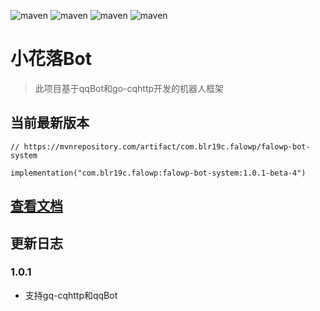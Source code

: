 ![maven](https://img.shields.io/badge/Kotlin-2.0.0-blue.svg)
![maven](https://img.shields.io/badge/Ktor-3.0.0-a.svg)
![maven](https://img.shields.io/badge/go--cqhttp-1.2.0-red)
![maven](https://img.shields.io/badge/qq-bot-red)


# 小花落Bot

> 此项目基于qqBot和go-cqhttp开发的机器人框架

## 当前最新版本

`// https://mvnrepository.com/artifact/com.blr19c.falowp/falowp-bot-system`

`implementation("com.blr19c.falowp:falowp-bot-system:1.0.1-beta-4")`

## [查看文档](https://falowp.blr19c.com)

## 更新日志

### 1.0.1

* 支持gq-cqhttp和qqBot
